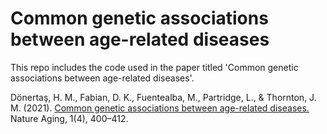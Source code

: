 # Common genetic associations between age-related diseases

This repo includes the code used in the paper titled 'Common genetic associations between age-related diseases'. 

Dönertaş, H. M., Fabian, D. K., Fuentealba, M., Partridge, L., & Thornton, J. M. (2021). [Common genetic associations between age-related diseases.](https://www.nature.com/articles/s43587-021-00051-5) Nature Aging, 1(4), 400–412.
